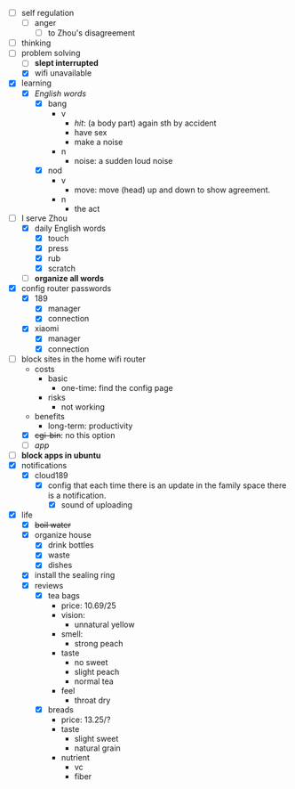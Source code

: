 - [ ] self regulation
    - [ ] anger
        - [ ] to Zhou's disagreement 
- [ ] thinking
- [ ] problem solving
    - [ ] **slept interrupted**
    - [x] wifi unavailable
- [x] learning
    - [x] *English words*
        - [x] bang
            - v
                - *hit*: (a body part) again sth by accident
                - have sex
                - make a noise
            - n
                - noise: a sudden loud noise
        - [x] nod
            - v
                - move: move (head) up and down to show agreement.
            - n 
                - the act
- [ ] I serve Zhou
    - [x] daily English words
        - [x] touch
        - [x] press
        - [x] rub
        - [x] scratch
    - [ ] **organize all words**
- [x] config router passwords
    - [x] 189
        - [x] manager
        - [x] connection
    - [x] xiaomi
        - [x] manager
        - [x] connection
- [ ] block sites in the home wifi router
    - costs
        - basic
            - one-time: find the config page
        - risks
            - not working
    - benefits
        - long-term: productivity
    - [x] ~~cgi-bin~~: no this option
    - [ ] *app*
- [ ] **block apps in ubuntu**
- [x] notifications
    - [x] cloud189
        - [x] config that each time there is an update in the family space there is a notification.
            - [x] sound of uploading 
- [x] life
    - [x] ~~boil water~~
    - [x] organize house
        - [x] drink bottles
        - [x] waste
        - [x] dishes
    - [x] install the sealing ring
    - [x] reviews
        - [x] tea bags
            - price: 10.69/25
            - vision:
                - unnatural yellow
            - smell: 
                - strong peach
            - taste
                - no sweet
                - slight peach
                - normal tea
            - feel
                - throat dry
        - [x] breads
            - price: 13.25/?
            - taste
                - slight sweet
                - natural grain
            - nutrient
                - vc
                - fiber